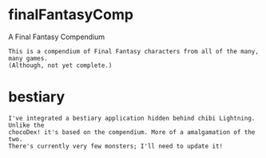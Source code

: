# finalFantasyComp
A Final Fantasy Compendium
```
This is a compendium of Final Fantasy characters from all of the many, many games. 
(Although, not yet complete.)
```

# bestiary
```
I've integrated a bestiary application hidden behind chibi Lightning. Unlike the 
chocoDex! it's based on the compendium. More of a amalgamation of the two.
There's currently very few monsters; I'll need to update it!
```
